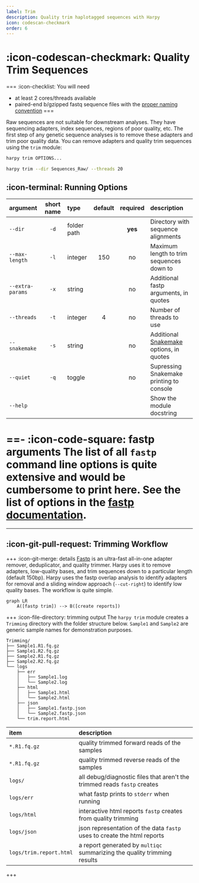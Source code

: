 ```yaml
---
label: Trim
description: Quality trim haplotagged sequences with Harpy
icon: codescan-checkmark
order: 6
---
```


# :icon-codescan-checkmark: Quality Trim Sequences
===  :icon-checklist: You will need
- at least 2 cores/threads available
- paired-end b/gzipped fastq sequence files with the [proper naming convention](../dataformat/#naming-conventions)
===

Raw sequences are not suitable for downstream analyses. They have sequencing adapters,
index sequences, regions of poor quality, etc. The first step of any genetic sequence
analyses is to remove these adapters and trim poor quality data. You can remove adapters
and quality trim sequences using the `trim` module:

```bash usage
harpy trim OPTIONS... 
```

```bash example
harpy trim --dir Sequences_Raw/ --threads 20 
```

## :icon-terminal: Running Options
| argument         | short name | type        | default | required | description                                                                                     |
|:-----------------|:----------:|:------------|:-------:|:--------:|:------------------------------------------------------------------------------------------------|
| `--dir`          |    `-d`    | folder path |         | **yes**  | Directory with sequence alignments                                                              |
| `--max-length`   |    `-l`    | integer     |   150   |    no    | Maximum length to trim sequences down to                                                        |
| `--extra-params` |    `-x`    | string      |         |    no    | Additional fastp arguments, in quotes                                                           |
| `--threads`      |    `-t`    | integer     |    4    |    no    | Number of threads to use                                                                        |
| `--snakemake`    |    `-s`    | string      |         |    no    | Additional [Snakemake](../snakemake/#adding-additional-snakamake-parameters) options, in quotes |
| `--quiet`        |    `-q`    | toggle      |         |    no    | Supressing Snakemake printing to console                                                        |
| `--help`         |            |             |         |          | Show the module docstring                                                                       |

==- :icon-code-square: fastp arguments
The list of all `fastp` command line options is quite extensive and would
be cumbersome to print here. See the list of options in the [fastp documentation](https://github.com/OpenGene/fastp).
===

---
## :icon-git-pull-request: Trimming Workflow
+++ :icon-git-merge: details
[Fastp](https://github.com/OpenGene/fastp) is an ultra-fast all-in-one adapter remover, deduplicator, 
and quality trimmer. Harpy uses it to remove adapters, low-quality bases, and trim sequences down to a particular
length (default 150bp). Harpy uses the fastp overlap analysis to identify adapters for removal and a sliding window
approach (`--cut-right`) to identify low quality bases. The workflow is quite simple.

```mermaid
graph LR
    A([fastp trim]) --> B([create reports])
```

+++ :icon-file-directory: trimming output
The `harpy trim` module creates a `Trimming` directory with the folder structure below. `Sample1` and `Sample2` are generic sample names for demonstration purposes.
```
Trimming/
├── Sample1.R1.fq.gz
├── Sample1.R2.fq.gz
├── Sample2.R1.fq.gz
├── Sample2.R2.fq.gz
└── logs
    ├── err
    │   ├── Sample1.log
    │   └── Sample2.log
    ├── html
    │   ├── Sample1.html
    │   └── Sample2.html
    ├── json
    │   ├── Sample1.fastp.json
    │   └── Sample2.fastp.json
    └── trim.report.html
```
| item                    | description                                                              |
|:------------------------|:-------------------------------------------------------------------------|
| `*.R1.fq.gz`            | quality trimmed forward reads of the samples                             |
| `*.R1.fq.gz`            | quality trimmed reverse reads of the samples                             |
| `logs/`                 | all debug/diagnostic files that aren't the trimmed reads `fastp` creates |
| `logs/err`              | what fastp prints to `stderr` when running                               |
| `logs/html`             | interactive html reports `fastp` creates from quality trimming           |
| `logs/json`             | json representation of the data `fastp` uses to create the html reports  |
| `logs/trim.report.html` | a report generated by `multiqc` summarizing the quality trimming results |
+++
